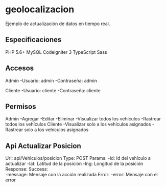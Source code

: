 # geolocalizacion
Ejemplo de actualización de datos en tiempo real.

## Especificaciones
PHP 5.6+
MySQL
Codeigniter 3
TypeScript
Sass

## Accesos
Admin
    -Usuario: admin
    -Contraseña: admin

Cliente
    -Usuario: cliente
    -Contraseña: cliente

## Permisos
Admin
    -Agregar
    -Editar
    -Eliminar
    -Visualizar todos los vehículos
    -Rastrear todos los vehículos
Cliente
    -Visualizar solo a los vehículos asignados
    -Rastrear solo a los vehículos asignados

## Api Actualizar Posicion
Url: api/Vehiculos/posicion
Type: POST
Params: 
    -id: Id del vehículo a actualizar
    -lat: Latitud de la posición
    -lng: Longitud de la posición
Response:
Success:    
    -message: Mensaje con la acción realizada
Error:
    -error: Mensaje con el error








